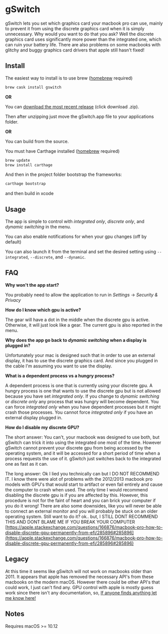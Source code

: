 # gSwitch

gSwitch lets you set which graphics card your macbook pro can use, mainly to prevent it from using the discrete graphics card when it is simply unnecessary.  Why would you want to do that you ask?  Well the discrete graphics card uses significantly more power than the integrated one, which can ruin your battery life.  There are also problems on some macbooks with glitchy and buggy graphics card drivers that apple still hasn't fixed!

## Install

The easiest way to install is to use brew ([homebrew](https://brew.sh/) required)

```bash
brew cask install gswitch
```

**OR**

You can [download the most recent release](https://codyschrank.github.io/gSwitch/) (click download .zip).

Then after unzipping just move the gSwitch.app file to your applications folder.

**OR**

You can build from the source.

You must have Carthage installed ([homebrew](https://brew.sh/) required)

```bash
brew update
brew install carthage
```

And then in the project folder bootstrap the frameworks:

```bash
carthage bootstrap
```

and then build in xcode

## Usage

The app is simple to control with _integrated only_, _discrete only_, and _dynamic switching_ in the menu.

You can also enable notifications for when your gpu changes (off by default)

You can also launch it from the terminal and set the desired setting using `--integrated`, `--discrete`, and `--dynamic`.

## FAQ

**Why won't the app start?**

You probably need to allow the application to run in _Settings_ -> _Security & Privacy_

**How do I know which gpu is active?**

The gear will have a dot in the middle when the discrete gpu is active.  Otherwise, it will just look like a gear.  The current gpu is also reported in the menu.

**Why does the app go back to _dynamic switching_ when a display is plugged in?**

Unfortunately your mac is designed such that in order to use an external display, it has to use the discrete graphics card. And since you plugged in the cable I'm assuming you want to use the display.

**What is a dependent process vs a hungry process?**

A dependent process is one that is currently using your discrete gpu. A hungry process is one that wants to use the discrete gpu but is not allowed because you have set _integrated only_. If you change to _dynamic switching_ or _discrete only_ any process that was hungry will become dependent.  You can force _integrated only_ when you have dependent processes but it might crash those processes.  You cannot force _integrated only_ if you have an external display plugged in.  

**How do I disable my discrete GPU?**

The short answer: You can't, your macbook was designed to use both, but gSwitch can trick it into using the integrated one most of the time.  However gSwitch cannot prevent your discrete gpu from being accessed by the operating system, and it will be accessed for a short period of time when a process requests the use of it.  gSwitch just switches back to the integrated one as fast as it can.

The long answer:  Ok I lied you technically can but I DO NOT RECOMMEND IT.  I know there were alot of problems with the 2012/2013 macbook pro models with GPU's that would start to artifact or even fail entirely and cause the computer to crash when used.  The only time I would recommend disabling the discrete gpu is if you are affected by this.  However, this procedure is not for the faint of heart and you can brick your computer if you do it wrong!  There are also some downsides, like you will never be able to connect an external monitor and you will probably be stuck on an older operating system.  Still want to do it?  ok.. but, I STILL DONT RECOMMEND THIS AND DONT BLAME ME IF YOU BREAK YOUR COMPUTER [https://apple.stackexchange.com/questions/166876/macbook-pro-how-to-disable-discrete-gpu-permanently-from-efi/285896#285896](https://apple.stackexchange.com/questions/166876/macbook-pro-how-to-disable-discrete-gpu-permanently-from-efi/285896#285896)

## Legacy

At this time it seems like gSwitch will not work on macbooks older than 2011. It appears that apple has removed the necessary API's from these macbooks on the modern macOS.  However there could be other API's that could work, I just can't find any.  GPU control with apple is mostly guess work since there isn't any documentation, so, [If anyone finds anything let me know here!](https://github.com/CodySchrank/gSwitch/issues/12)

## Notes

Requires macOS >= 10.12
